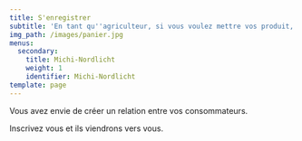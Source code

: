 ```yaml
---
title: S'enregistrer
subtitle: 'En tant qu''agriculteur, si vous voulez mettre vos produit, c''est par ici.'
img_path: /images/panier.jpg
menus:
  secondary:
    title: Michi-Nordlicht
    weight: 1
    identifier: Michi-Nordlicht
template: page
---
```

Vous avez envie de créer un relation entre vos consommateurs. 

Inscrivez vous et ils viendrons vers vous.